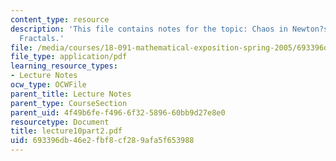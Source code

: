 ```yaml
---
content_type: resource
description: 'This file contains notes for the topic: Chaos in Newton?s Method, and
  Fractals.'
file: /media/courses/18-091-mathematical-exposition-spring-2005/693396db46e2fbf8cf289afa5f653988_lecture10part2.pdf
file_type: application/pdf
learning_resource_types:
- Lecture Notes
ocw_type: OCWFile
parent_title: Lecture Notes
parent_type: CourseSection
parent_uid: 4f49b6fe-f496-6f32-5896-60bb9d27e8e0
resourcetype: Document
title: lecture10part2.pdf
uid: 693396db-46e2-fbf8-cf28-9afa5f653988
---
```

